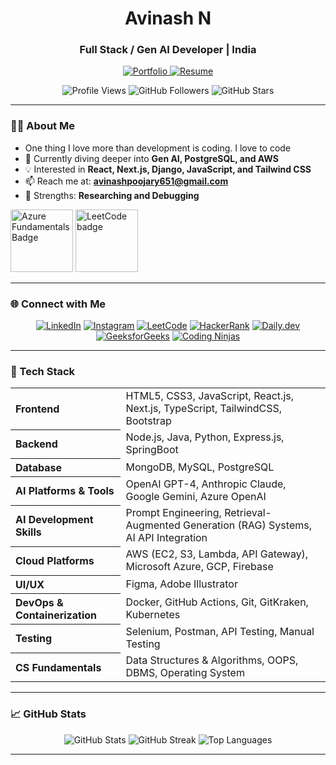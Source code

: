 <h1 align="center">Avinash N</h1>
<h3 align="center">Full Stack / Gen AI Developer | India</h3>

<p align="center">
  <a href="https://porfolioavi.web.app/" target="_blank">
    <img src="https://img.shields.io/badge/Portfolio-View-blue?style=flat-square" alt="Portfolio" />
  </a>
  <a href="https://drive.google.com/file/d/1wrNQE9o9gK5Uu3M-rBtlT_6wlUsMfUgP/view?usp=drive_link" target="_blank">
    <img src="https://img.shields.io/badge/Resume-Download-green?style=flat-square" alt="Resume" />
  </a>
</p>

<p align="center">
  <img src="https://komarev.com/ghpvc/?username=avi9611&label=Profile%20views&color=0e75b6&style=flat" alt="Profile Views" />
  <img src="https://img.shields.io/github/followers/avi9611?label=Followers&style=social" alt="GitHub Followers" />
  <img src="https://img.shields.io/github/stars/avi9611?label=Stars&style=social" alt="GitHub Stars" />
</p>

---

### 👨‍💻 About Me

- One thing I love more than development is coding. I love to code
- 🔭 Currently diving deeper into **Gen AI, PostgreSQL, and AWS**
- 💡 Interested in **React, Next.js, Django, JavaScript, and Tailwind CSS**
- 📫 Reach me at: **avinashpoojary651@gmail.com**
- 🧠 Strengths: **Researching and Debugging**

<p>
  <img src="https://images.credly.com/size/340x340/images/be8fcaeb-c769-4858-b567-ffaaa73ce8cf/image.png" width="100" alt="Azure Fundamentals Badge" />
  <img src="https://assets.leetcode.com/static_assets/others/200.gif" width="100" alt="LeetCode badge" />
</p>


---

### 🌐 Connect with Me
<p align="center">
  <a href="https://linkedin.com/in/avinash-n-a99387286" target="_blank"><img src="https://img.shields.io/badge/LinkedIn-Connect-blue?style=flat-square&logo=linkedin" alt="LinkedIn" /></a>
  <a href="https://instagram.com/_a_viii" target="_blank"><img src="https://img.shields.io/badge/Instagram-Follow-critical?style=flat-square&logo=instagram" alt="Instagram" /></a>
  <a href="https://leetcode.com/u/avinash516/" target="_blank"><img src="https://img.shields.io/badge/LeetCode-Profile-orange?style=flat-square&logo=leetcode" alt="LeetCode" /></a>
  <a href="https://www.hackerrank.com/profile/avinashpoojary61" target="_blank"><img src="https://img.shields.io/badge/HackerRank-Profile-success?style=flat-square&logo=hackerrank" alt="HackerRank" /></a>
  <a href="https://app.daily.dev/avinashn" target="_blank"><img src="https://img.shields.io/badge/Daily.dev-Blog-black?style=flat-square&logo=daily.dev" alt="Daily.dev" /></a>
  <a href="https://www.geeksforgeeks.org/user/avinashpomzls/" target="_blank"><img src="https://img.shields.io/badge/GeeksforGeeks-Profile-006400?style=flat-square&logo=geeksforgeeks" alt="GeeksforGeeks" /></a>
  <a href="https://www.naukri.com/code360/profile/0fcf1d40-5584-43b3-99a4-68868ec8c89e" target="_blank"><img src="https://img.shields.io/badge/Coding Ninjas-Profile-FF5722?style=flat-square" alt="Coding Ninjas" /></a>
</p>

---

### 🧰 Tech Stack  

<div align="center">  
<table>  
<tr>  
  <th align="left">Frontend</th>  
  <td>HTML5, CSS3, JavaScript, React.js, Next.js, TypeScript, TailwindCSS, Bootstrap</td>  
</tr>  
<tr>  
  <th align="left">Backend</th>  
  <td>Node.js, Java, Python, Express.js, SpringBoot</td>  
</tr>  
<tr>  
  <th align="left">Database</th>  
  <td>MongoDB, MySQL, PostgreSQL</td>  
</tr>  
<tr>  
  <th align="left">AI Platforms & Tools</th>  
  <td>OpenAI GPT-4, Anthropic Claude, Google Gemini, Azure OpenAI</td>  
</tr>  
<tr>  
  <th align="left">AI Development Skills</th>  
  <td>Prompt Engineering, Retrieval-Augmented Generation (RAG) Systems, AI API Integration</td>  
</tr>  
<tr>  
  <th align="left">Cloud Platforms</th>  
  <td>AWS (EC2, S3, Lambda, API Gateway), Microsoft Azure, GCP, Firebase</td>  
</tr>  
<tr>  
  <th align="left">UI/UX</th>  
  <td>Figma, Adobe Illustrator</td>  
</tr>  
<tr>  
  <th align="left">DevOps & Containerization</th>  
  <td>Docker, GitHub Actions, Git, GitKraken, Kubernetes</td>  
</tr>  
<tr>  
  <th align="left">Testing</th>  
  <td>Selenium, Postman, API Testing, Manual Testing</td>  
</tr>  
<tr>  
  <th align="left">CS Fundamentals</th>  
  <td>Data Structures & Algorithms, OOPS, DBMS, Operating System</td>  
</tr>  
</table>  
</div>  

---

### 📈 GitHub Stats
<div align="center">
  <img src="https://github-readme-stats.vercel.app/api?username=avi9611&show_icons=true&theme=tokyonight" alt="GitHub Stats" />
  <img src="https://github-readme-streak-stats.herokuapp.com?user=avi9611&theme=tokyonight" alt="GitHub Streak" />
  <img src="https://github-readme-stats.vercel.app/api/top-langs/?username=avi9611&layout=compact&theme=tokyonight" alt="Top Languages" />
</div>

---
